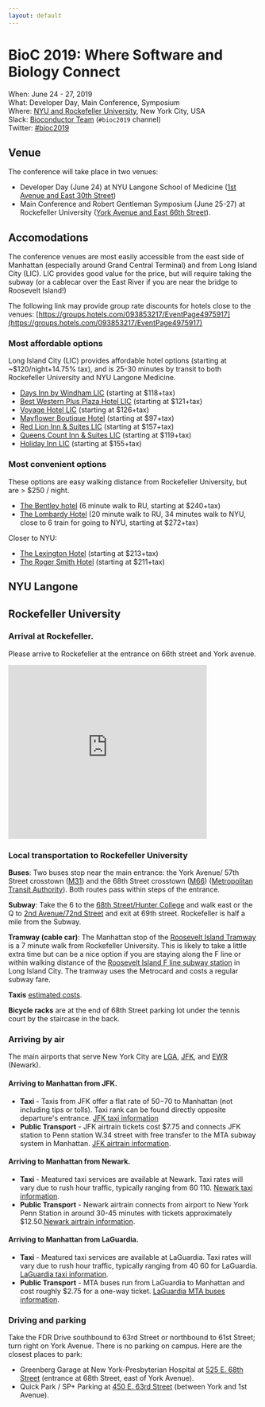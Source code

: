 ```yaml
---
layout: default
---
```


# BioC 2019: Where Software and Biology Connect

When: June 24 - 27, 2019<br />
What: Developer Day, Main Conference, Symposium<br />
Where: [NYU and Rockefeller University][venue], New York City, USA<br />
Slack: [Bioconductor Team][] (`#bioc2019` channel)<br />
Twitter: [#bioc2019][tweet]<br />

[tweet]: https://twitter.com/hashtag/bioc2019?f=tweets
[venue]: ./travel-accommodations
[Bioconductor Team]: https://bioc-community.herokuapp.com/

## Venue

The conference will take place in two venues:
- Developer Day (June 24) at NYU Langone School of Medicine ([1st Avenue and East 30th Street](https://goo.gl/maps/WbtSVCpnrR92))
- Main Conference and Robert Gentleman Symposium (June 25-27) at Rockefeller University 
([York Avenue and East 66th Street](https://goo.gl/maps/JkRcufXyhrq)).

## Accomodations

The conference venues are most easily accessible from the east side of Manhattan (especially around Grand Central Terminal) and from Long Island City (LIC). LIC provides good value for the price, but will require taking the subway (or a cablecar over the East River if you are near the bridge to Roosevelt Island!) 

The following link may provide group rate discounts for hotels close to the venues: [https://groups.hotels.com/093853217/EventPage4975917](https://groups.hotels.com/093853217/EventPage4975917)

### Most affordable options

Long Island City (LIC) provides affordable hotel options (starting at ~$120/night+14.75% tax), and is 25-30 minutes by transit to both Rockefeller University and NYU Langone Medicine.

* [Days Inn by Windham LIC](https://groups.hotels.com/Hotel/HotelRoomTypes.htm?hotelID=18518&idTypeId=0&inDate=06/23/19&outDate=06/27/19&NumRooms=1&gid=4975917#HotelName) (starting at $118+tax)
* [Best Western Plus Plaza Hotel LIC](https://groups.hotels.com/eh/2ynfx-5avp) (starting at $121+tax)
* [Voyage Hotel LIC](https://groups.hotels.com/Hotel/HotelRoomTypes.htm?hotelID=1025803&inDate=06/23/19&outDate=06/27/19&NumRooms=1&gp=78.00&gid=4975917#HotelName) (starting at $126+tax)
* [Mayflower Boutique Hotel](https://groups.hotels.com/Hotel/HotelRoomTypes.htm?hotelID=764861&inDate=06/23/19&outDate=06/27/19&NumRooms=1&gp=78.00&gid=4975917#HotelName) (starting at $97+tax)
* [Red Lion Inn & Suites LIC](https://groups.hotels.com/eh/2ynfx-5tsn) (starting at $157+tax)
* [Queens Count Inn & Suites LIC](https://groups.hotels.com/Hotel/HotelRoomTypes.htm?hotelID=802430&inDate=06/23/19&outDate=06/27/19&NumRooms=1&gp=78.00&gid=4975917#HotelName) (starting at $119+tax)
* [Holiday Inn LIC](https://groups.hotels.com/Hotel/HotelRoomTypes.htm?hotelID=38080&idTypeId=0&inDate=06/23/19&outDate=06/27/19&NumRooms=1&gid=4975917#HotelName) (starting at $155+tax)

### Most convenient options

These options are easy walking distance from Rockefeller University, but are > $250 / night.

* [The Bentley hotel](https://groups.hotels.com/Hotel/HotelRoomTypes.htm?hotelID=143951&inDate=06/23/19&outDate=06/27/19&NumRooms=1&gp=78.00&gid=4975917#HotelName) (6 minute walk to RU, starting at $240+tax)
* [The Lombardy Hotel](https://groups.hotels.com/Hotel/HotelRoomTypes.htm?hotelID=122563&inDate=06/23/19&outDate=06/27/19&NumRooms=1&gp=78.00&gid=4975917#HotelName) (20 minute walk to RU, 34 minutes walk to NYU, close to 6 train for going to NYU, starting at $272+tax)

Closer to NYU:

* [The Lexington Hotel](https://groups.hotels.com/Hotel/HotelRoomTypes.htm?hotelID=109730&inDate=06/23/19&outDate=06/27/19&NumRooms=1&gp=78.00&gid=4975917#HotelName) (starting at $213+tax)
* [The Roger Smith Hotel](https://groups.hotels.com/Hotel/HotelRoomTypes.htm?hotelID=179766&inDate=06/23/19&outDate=06/27/19&NumRooms=1&gp=78.00&gid=4975917#HotelName) (starting at $211+tax)

## NYU Langone 
<!-- The information below for getting to Rockefeller was suggested by
Jennifer Einstein at Rockefeller's public relations department.  Local
organizers, feel free to edit. -->

## Rockefeller University

### Arrival at Rockefeller.

Please arrive to Rockefeller at the entrance on 66th street and York avenue.

<iframe src="https://www.google.com/maps/embed?pb=!1m18!1m12!1m3!1d3021.9533733849844!2d-73.95872004881191!3d40.76305024232604!2m3!1f0!2f0!3f0!3m2!1i1024!2i768!4f13.1!3m3!1m2!1s0x89c258c31d5160cb%3A0x7e5d46de4ba1be75!2sYork+Ave+%26+E+66th+St%2C+New+York%2C+NY+10065!5e0!3m2!1sen!2sus!4v1542565155745" width="400" height="350" frameborder="0" style="border:0" allowfullscreen></iframe>

### Local transportation to Rockefeller University

**Buses**: Two buses stop near the main entrance: the York Avenue/
57th Street crosstown ([M31](https://goo.gl/maps/4B6XGsNuutN2))
and the 68th Street crosstown ([M66](https://goo.gl/maps/65d1PmCWNLo))
([Metropolitan Transit Authority](http://web.mta.info/nyct/maps/manbus.pdf)).
Both routes pass within steps of the entrance.

**Subway**: Take the 6 to the
[68th Street/Hunter College](https://goo.gl/maps/Xz6Yw3vBKF22)
and walk east or the
Q to [2nd Avenue/72nd Street](https://goo.gl/maps/rjLdxUPD2KA2)
and exit at 69th street.
Rockefeller is half a mile from the Subway.

**Tramway (cable car)**: The Manhattan stop of the [Roosevelt Island Tramway](https://en.wikipedia.org/wiki/Roosevelt_Island_Tramway) is a 7 minute walk from Rockefeller University. This is likely to take a little extra time but can be a nice option if you are staying along the F line or within walking distance of the [Roosevelt Island F line subway station](https://goo.gl/maps/XGmuQrFgzA82) in Long Island City. The tramway uses the Metrocard and costs a regular subway fare.

**Taxis** [estimated costs](https://www.taxifarefinder.com/main.php?city=NY&lang=en).

**Bicycle racks** are at the end of 68th Street parking lot
under the tennis court by the staircase in the back.

### Arriving by air

The main airports that serve New York City are
[LGA](https://www.laguardiaairport.com/),
[JFK](https://www.jfkairport.com/), and
[EWR](https://www.newarkairport.com/) (Newark).

#### Arriving to Manhattan from JFK.
* **Taxi** - Taxis from JFK offer a flat rate of $50-$70 to Manhattan (not including tips or tolls). Taxi rank can be found directly opposite departure's entrance. [JFK taxi information](https://www.airport-jfk.com/taxi.php)
* **Public Transport** - JFK airtrain tickets cost $7.75 and connects JFK station to Penn station W.34 street with free transfer to the MTA subway system in Manhattan. [JFK airtrain information](https://www.airport-jfk.com/airtrain.php).

#### Arriving to Manhattan from Newark.
* **Taxi** - Meatured taxi services are available at Newark. Taxi rates will vary due to rush hour traffic, typically ranging from $60~$110. [Newark taxi information](https://www.newarkairport.com/to-from-airport/taxi-car-and-van-service).
* **Public Transport** - Newark airtrain connects from airport to New York Penn Station in around 30-45 minutes with tickets approximately $12.50.[Newark airtrain information](https://www.newarkairport.com/to-from-airport/air-train).

#### Arriving to Manhattan from LaGuardia.
* **Taxi** - Meatured taxi services are available at LaGuardia. Taxi rates will vary due to rush hour traffic, typically ranging from $40~$60 for LaGuardia. [LaGuardia taxi information](https://www.laguardiaairport.com/to-from-airport/by-taxi). 
* **Public Transport** - MTA buses run from LaGuardia to Manhattan and cost roughly $2.75 for a one-way ticket. [LaGuardia MTA buses information](https://www.laguardiaairport.com/to-from-airport/public-transportation).


### Driving and parking

Take the FDR Drive southbound to 63rd Street or northbound to 61st Street;
turn right on York Avenue.
There is no parking on campus.  Here are the closest places to park:

- Greenberg Garage
  at New York-Presbyterian Hospital at
  [525 E. 68th Street](https://goo.gl/maps/Xo5wQDCsPKR2)
  (entrance at 68th Street, east of York Avenue).
- Quick Park / SP+ Parking at
  [450 E. 63rd Street](https://goo.gl/maps/5VdxzpJ285A2)
  (between York and 1st Avenue).
